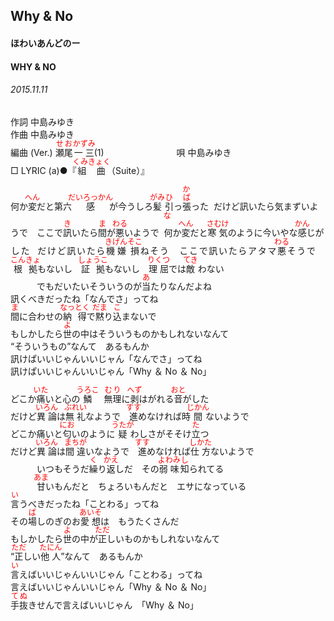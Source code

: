 <style type="text/css">
	ruby{
	    ruby-position: over;
	}
	ruby > rt{font-size: 12px;color:red;}
	p{font:16px;font-size: '楷体'}
</style>
## Why & No
#### ほわいあんどのー
#### WHY & NO
###### 2015.11.11


作詞     中島みゆき　　　　　   
作曲      中島みゆき  　　　   
編曲 (Ver.) <ruby><rb>瀬尾</rb><rp>(</rp><rt>せお</rt><rp>)</rp></ruby><ruby><rb>一三</rb><rp>(</rp><rt>かずみ</rt><rp>)</rp></ruby>(1)　　　　　　　　
唄  中島みゆき        
□ LYRIC (a)●『<ruby><rb>組曲</rb><rp>(</rp><rt>くみきょく</rt><rp>)</rp></ruby>（Suite）』  
   
何か<ruby><rb>変</rb><rp>(</rp><rt>へん</rt><rp>)</rp></ruby>だと<ruby><rb>第六<ruby><rb>感</rb><rp>(</rp><rt>だいろっかん</rt><rp>)</rp></ruby>が今うしろ<ruby><rb>髪</rb><rp>(</rp><rt>がみ</rt><rp>)</rp></ruby><ruby><rb>引</rb><rp>(</rp><rt>ひ</rt><rp>)</rp></ruby>っ<ruby><rb>張</rb><rp>(</rp><rt>ば</rt><rp>)</rp></ruby>った   
だけど訊いたら気まずいようで　ここで<ruby><rb>訊</rb><rp>(</rp><rt>き</rt><rp>)</rp></ruby>いたら<ruby><rb>間</rb><rp>(</rp><rt>ま</rt><rp>)</rp></ruby>が<ruby><rb>悪</rb><rp>(</rp><rt>わる</rt><rp>)</rp></ruby>いようで   
何か<ruby><rb>変</rb><rp>(</rp><rt>へん</rt><rp>)</rp></ruby>だと<ruby><rb>寒気</rb><rp>(</rp><rt>さむけ</rt><rp>)</rp></ruby>のように今いやな<ruby><rb>感</rb><rp>(</rp><rt>かん</rt><rp>)</rp></ruby>じがした   
だけど訊いたら<ruby><rb>機嫌</rb><rp>(</rp><rt>きげん</rt><rp>)</rp></ruby><ruby><rb>損</rb><rp>(</rp><rt>そこ</rt><rp>)</rp></ruby>ねそう　ここで訊いたらアタマ<ruby><rb>悪</rb><rp>(</rp><rt>わる</rt><rp>)</rp></ruby>そうで   
　　　<ruby><rb>根拠</rb><rp>(</rp><rt>こんきょ</rt><rp>)</rp></ruby>もないし　<ruby><rb>証拠</rb><rp>(</rp><rt>しょうこ</rt><rp>)</rp></ruby>もないし　<ruby><rb>理屈</rb><rp>(</rp><rt>りくつ</rt><rp>)</rp></ruby>では<ruby><rb>敵</rb><rp>(</rp><rt>てき</rt><rp>)</rp></ruby></rb><rp>(</rp><rt>かな</rt><rp>)</rp></ruby>わない   
　　　でもだいたいそういうのが<ruby><rb>当</rb><rp>(</rp><rt>あ</rt><rp>)</rp></ruby>たりなんだよね   
訊くべきだったね「なんでさ」ってね   
<ruby><rb>間</rb><rp>(</rp><rt>ま</rt><rp>)</rp></ruby>に合わせの<ruby><rb>納得</rb><rp>(</rp><rt>なっとく</rt><rp>)</rp></ruby>で<ruby><rb>黙</rb><rp>(</rp><rt>だま</rt><rp>)</rp></ruby>り<ruby><rb>込</rb><rp>(</rp><rt>こ</rt><rp>)</rp></ruby>まないで   
もしかしたら<ruby><rb>世</rb><rp>(</rp><rt>よ</rt><rp>)</rp></ruby>の中はそういうものかもしれないなんて   
“そういうもの”なんて　あるもんか   
訊けぱいいじゃんいいじャん「なんでさ」ってね   
訊けぱいいじゃんいいじゃん「Why ＆ No ＆ No」   
   
   
どこか<ruby><rb>痛</rb><rp>(</rp><rt>いた</rt><rp>)</rp></ruby>いと心の<ruby><rb>鱗</rb><rp>(</rp><rt>うろこ</rt><rp>)</rp></ruby>　<ruby><rb>無理</rb><rp>(</rp><rt>むり</rt><rp>)</rp></ruby>に<ruby><rb>剥</rb><rp>(</rp><rt>へず</rt><rp>)</rp></ruby></rb><rp>(</rp><rt>は</rt><rp>)</rp></ruby>がれる<ruby><rb>音</rb><rp>(</rp><rt>おと</rt><rp>)</rp></ruby>がした   
だけど<ruby><rb>異論</rb><rp>(</rp><rt>いろん</rt><rp>)</rp></ruby>は<ruby><rb>無礼</rb><rp>(</rp><rt>ぶれい</rt><rp>)</rp></ruby>なようで　<ruby><rb>進</rb><rp>(</rp><rt>すす</rt><rp>)</rp></ruby>めなければ時<ruby><rb>間</rb><rp>(</rp><rt>じかん</rt><rp>)</rp></ruby>ないようで   
どこか痛いと<ruby><rb>匂</rb><rp>(</rp><rt>にお</rt><rp>)</rp></ruby>いのように<ruby><rb>疑</rb><rp>(</rp><rt>うたが</rt><rp>)</rp></ruby>わしさがそそけ<ruby><rb>立</rb><rp>(</rp><rt>た</rt><rp>)</rp></ruby>つ   
だけど<ruby><rb>異論</rb><rp>(</rp><rt>いろん</rt><rp>)</rp></ruby>は<ruby><rb>間違</rb><rp>(</rp><rt>まちが</rt><rp>)</rp></ruby>いなようで　<ruby><rb>進</rb><rp>(</rp><rt>すす</rt><rp>)</rp></ruby>めなければ<ruby><rb>仕方</rb><rp>(</rp><rt>しかた</rt><rp>)</rp></ruby>ないようで   
　　　いつもそうだ<ruby><rb>繰</rb><rp>(</rp><rt>く</rt><rp>)</rp></ruby>り<ruby><rb>返</rb><rp>(</rp><rt>かえ</rt><rp>)</rp></ruby>しだ　その<ruby><rb>弱味</rb><rp>(</rp><rt>よわみ</rt><rp>)</rp></ruby><ruby><rb>知</rb><rp>(</rp><rt>し</rt><rp>)</rp></ruby>られてる   
　　　<ruby><rb>甘</rb><rp>(</rp><rt>あま</rt><rp>)</rp></ruby>いもんだと　ちょろいもんだと　エサになっている   
<ruby><rb>言</rb><rp>(</rp><rt>い</rt><rp>)</rp></ruby>うべきだったね「ことわる」ってね   
その<ruby><rb>場</rb><rp>(</rp><rt>ば</rt><rp>)</rp></ruby>しのぎのお<ruby><rb>愛想</rb><rp>(</rp><rt>あいそ</rt><rp>)</rp></ruby>は　もうたくさんだ   
もしかしたら<ruby><rb>世</rb><rp>(</rp><rt>よ</rt><rp>)</rp></ruby>の中が<ruby><rb>正</rb><rp>(</rp><rt>ただ</rt><rp>)</rp></ruby>しいものかもしれないなんて   
“<ruby><rb>正</rb><rp>(</rp><rt>ただ</rt><rp>)</rp></ruby>しい<ruby><rb>他人</rb><rp>(</rp><rt>たにん</rt><rp>)</rp></ruby>”なんて　あるもんか   
<ruby><rb>言</rb><rp>(</rp><rt>い</rt><rp>)</rp></ruby>えばいいじゃんいいじゃん「ことわる」ってね   
言えばいいじゃんいいじゃん「Why ＆ No ＆ No」   
<ruby><rb>手抜</rb><rp>(</rp><rt>てぬ</rt><rp>)</rp></ruby>きせんで言えばいいじゃん　「Why ＆ No」   